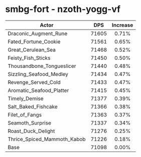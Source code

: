 # smbg-fort - nzoth-yogg-vf
| Actor | DPS | Increase |
|---|:---:|:---:|
|Draconic_Augment_Rune|71605|0.71%|
|Fated_Fortune_Cookie|71561|0.65%|
|Great_Cerulean_Sea|71468|0.52%|
|Feisty_Fish_Sticks|71450|0.50%|
|Thousandbone_Tongueslicer|71440|0.48%|
|Sizzling_Seafood_Medley|71434|0.47%|
|Revenge_Served_Cold|71433|0.47%|
|Aromatic_Seafood_Platter|71415|0.45%|
|Timely_Demise|71377|0.39%|
|Salt_Baked_Fishcake|71366|0.38%|
|Filet_of_Fangs|71363|0.37%|
|Seamoth_Surprise|71337|0.34%|
|Roast_Duck_Delight|71276|0.25%|
|Thrice_Spiced_Mammoth_Kabob|71226|0.18%|
|Base|71098|0.00%|
